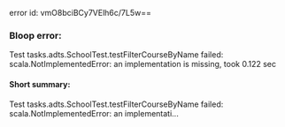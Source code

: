 error id: vmO8bciBCy7VElh6c/7L5w==
### Bloop error:

Test tasks.adts.SchoolTest.testFilterCourseByName failed: scala.NotImplementedError: an implementation is missing, took 0.122 sec
#### Short summary: 

Test tasks.adts.SchoolTest.testFilterCourseByName failed: scala.NotImplementedError: an implementati...